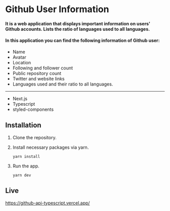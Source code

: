 # Github User Information
#### It is a web application that displays important information on users' Github accounts. Lists the ratio of languages used to all languages.

#### In this application you can find the following information of Github user:
- Name
- Avatar
- Location
- Following and follower count
- Public repository count
- Twitter and website links
- Languages used and their ratio to all languages.

---

- Next.js
- Typescript
- styled-components

## Installation

1. Clone the repository.

2. Install necessary packages via yarn.
   
   `yarn install`
3. Run the app.
   
   `yarn dev`

## Live
https://github-api-typescript.vercel.app/
